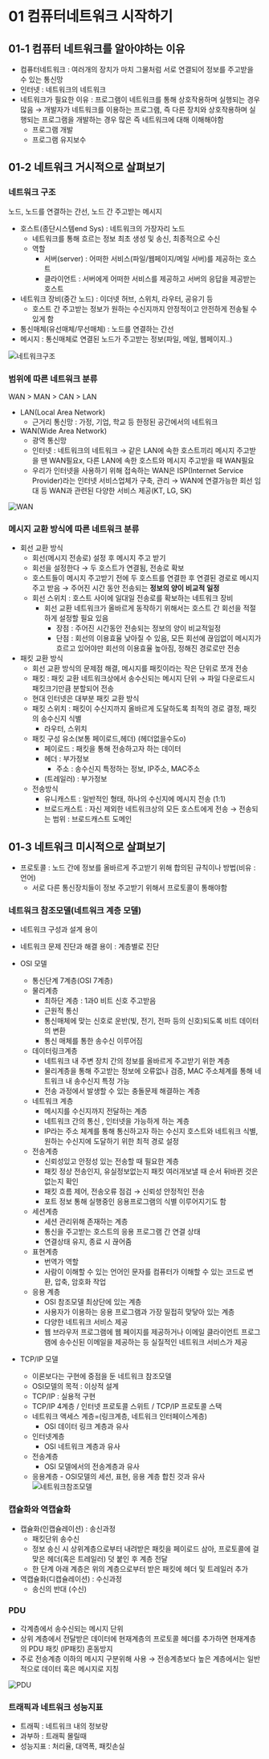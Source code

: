 # 01 컴퓨터네트워크 시작하기

## 01-1 컴퓨터 네트워크를 알아야하는 이유

- 컴퓨터네트워크 : 여러개의 장치가 마치 그물처럼 서로 연결되어 정보를 주고받을 수 있는 통신망
- 인터넷 : 네트워크의 네트워크
- 네트워크가 필요한 이유 : 프로그램이 네트워크를 통해 상호작용하며 실행되는 경우 많음 → 개발자가 네트워크를 이용하는 프로그램, 즉 다른 장치와 상호작용하며 실행되는 프로그램을 개발하는 경우 많은 즉 네트워크에 대해 이해해야함
  - 프로그램 개발
  - 프로그램 유지보수

## 01-2 네트워크 거시적으로 살펴보기

### 네트워크 구조

노드, 노드를 연결하는 간선, 노드 간 주고받는 메시지

- 호스트(종단시스템end Sys) : 네트워크의 가장자리 노드
  - 네트워크를 통해 흐르는 정보 최초 생성 및 송신, 최종적으로 수신
  - 역할
    - 서버(server) : 어떠한 서비스(파일/웹페이지/메일 서버)를 제공하는 호스트
    - 클라이언트 : 서버에게 어떠한 서비스를 제공하고 서버의 응답을 제공받는 호스트
- 네트워크 장비(중간 노드) : 이더넷 허브, 스위치, 라우터, 공유기 등
  - 호스트 간 주고받는 정보가 원하는 수신지까지 안정적이고 안전하게 전송될 수 있게 함
- 통신매체(유선매체/무선매체) : 노드를 연결하는 간선
- 메시지 : 통신매체로 연결된 노드가 주고받는 정보(파일, 메일, 웹페이지..)

![네트워크구조](/img/ch1-네트워크구조.png)

### 범위에 따른 네트워크 분류

WAN > MAN > CAN > LAN

- LAN(Local Area Network)
  - 근거리 통신망 : 가정, 기업, 학교 등 한정된 공간에서의 네트워크
- WAN(Wide Area Network)
  - 광역 통신망
  - 인터넷 : 네트워크의 네트워크 → 같은 LAN에 속한 호스트끼리 메시지 주고받을 땐 WAN필요x, 다른 LAN에 속한 호스트와 메시지 주고받을 때 WAN필요
  - 우리가 인터넷을 사용하기 위해 접속하는 WAN은 ISP(Internet Service Provider)라는 인터넷 서비스업체가 구축, 관리 → WAN에 연결가능한 회선 임대 등 WAN과 관련된 다양한 서비스 제공(KT, LG, SK)

![WAN](/img/ch1-WAN.png)

### 메시지 교환 방식에 따른 네트워크 분류

- 회선 교환 방식
  - 회선(메시지 전송로) 설정 후 메시지 주고 받기
  - 회선을 설정한다 → 두 호스트가 연결됨, 전송로 확보
  - 호스트들이 메시지 주고받기 전에 두 호스트를 연결한 후 연결된 경로로 메시지 주고 받음 → 주어진 시간 동안 전송되는 **정보의 양이 비교적 일정**
  - 회선 스위치 : 호스트 사이에 일대일 전송로를 확보하는 네트워크 장비
    - 회선 교환 네트워크가 올바르게 동작하기 위해서는 호스트 간 회선을 적절하게 설정할 필요 있음
      - 장점 : 주어진 시간동안 전송되는 정보의 양이 비교적일정
      - 단점 : 회선의 이용효율 낮아질 수 있음, 모든 회선에 끊임없이 메시지가 흐르고 있어야만 회선의 이용효율 높아짐, 정해진 경로로만 전송
- 패킷 교환 방식
  - 회선 교환 방식의 문제점 해결, 메시지를 패킷이라는 작은 단위로 쪼개 전송
  - 패킷 : 패킷 교환 네트워크상에서 송수신되는 메시지 단위 → 파일 다운로드시 패킷크기만큼 분할되어 전송
  - 현대 인터넷은 대부분 패킷 교환 방식
  - 패킷 스위치 : 패킷이 수신지까지 올바르게 도달하도록 최적의 경로 결정, 패킷의 송수신지 식별
    - 라우터, 스위치
  - 패킷 구성 유소(보통 페이로드,헤더) (헤더없을수도o)
    - 페이로드 : 패킷을 통해 전송하고자 하는 데이터
    - 헤더 : 부가정보
      - 주소 : 송수신지 특정하는 정보, IP주소, MAC주소
    - (트레일러) : 부가정보
  - 전송방식
    - 유니캐스트 : 일반적인 형태, 하나의 수신지에 메시지 전송 (1:1)
    - 브로드캐스트 : 자신 제외한 네트워크상의 모든 호스트에게 전송 → 전송되는 범위 : 브로드캐스트 도메인

## 01-3 네트워크 미시적으로 살펴보기

- 프로토콜 : 노드 간에 정보를 올바르게 주고받기 위해 합의된 규칙이나 방법(비유 : 언어)
  - 서로 다른 통신장치들이 정보 주고받기 위해서 프로토콜이 통해야함

### 네트워크 참조모델(네트워크 계층 모델)

- 네트워크 구성과 설계 용이
- 네트워크 문제 진단과 해결 용이 : 계층별로 진단

- OSI 모델
  - 통신단계 7계층(OSI 7계층)
  - 물리계층
    - 최하단 계층 : 1과0 비트 신호 주고받음
    - 근원적 통신
    - 통신매체에 맞는 신호로 운반(빛, 전기, 전파 등의 신호)되도록 비트 데이터의 변환
    - 통신 매체를 통한 송수신 이루어짐
  - 데이터링크계층
    - 네트워크 내 주변 장치 간의 정보를 올바르게 주고받기 위한 계층
    - 물리계층을 통해 주고받는 정보에 오류없나 검증, MAC 주소체계를 통해 네트워크 내 송수신지 특정 가능
    - 전송 과정에서 발생할 수 있는 충돌문제 해결하는 계층
  - 네트워크 계층
    - 메시지를 수신지까지 전달하는 계층
    - 네트워크 간의 통신 , 인터넷을 가능하게 하는 계층
    - IP라는 주소 체계를 통해 통신하고자 하는 수신지 호스트와 네트워크 식별, 원하는 수신지에 도달하기 위한 최적 경로 설정
  - 전송계층
    - 신뢰성있고 안정성 있는 전송할 때 필요한 계층
    - 패킷 정상 전송인지, 유실정보없는지 패킷 여러개보낼 때 순서 뒤바뀐 것은없는지 확인
    - 패킷 흐름 제어, 전송오류 점검 → 신뢰성 안정적인 전송
    - 포트 정보 통해 실행중인 응용프로그램의 식별 이루어지기도 함
  - 세션계층
    - 세션 관리위해 존재하는 계층
    - 통신을 주고받는 호스트의 응용 프로그램 간 연결 상태
    - 연결상태 유지, 종료 시 끊어줌
  - 표현계층
    - 번역가 역할
    - 사람이 이해할 수 있는 언어인 문자를 컴퓨터가 이해할 수 있는 코드로 변환, 압축, 암호화 작업
  - 응용 계층
    - OSI 참조모델 최상단에 있는 계층
    - 사용자가 이용하는 응용 프로그램과 가장 밀접히 맞닿아 있는 계층
    - 다양한 네트워크 서비스 제공
    - 웹 브라우저 프로그램에 웹 페이지를 제공하거나
      이메일 클라이언트 프로그램에 송수신된 이메일을 제공하는 등 실질적인 네트워크 서비스가 제공
- TCP/IP 모델
  - 이론보다는 구현에 중점을 둔 네트워크 참조모델
  - OSI모델의 목적 : 이상적 설계
  - TCP/IP : 실용적 구현
  - TCP/IP 4계층 / 인터넷 프로토콜 스위트 / TCP/IP 프로토콜 스택
  - 네트워크 액세스 계층=(링크계층, 네트워크 인터페이스계층)
    - OSI 데이터 링크 계층과 유사
  - 인터넷계층
    - OSI 네트워크 계층과 유사
  - 전송계층
    - OSI 모델에서의 전송계층과 유사
  - 응용계층 - OSI모델의 세션, 표현, 응용 계층 합친 것과 유사
    ![네트워크참조모델](/img/ch1-네트워크참조모델.png)

### 캡슐화와 역캡슐화

- 캡슐화(인캡슐레이션) : 송신과정
  - 패킷단위 송수신
  - 정보 송신 시 상위계층으로부터 내려받은 패킷을 페이로드 삼아, 프로토콜에 걸맞은 헤더(혹은 트레일러) 덧 붙인 후 계층 전달
  - 한 단계 아래 계층은 위의 계층으로부터 받은 패킷에 헤더 및 트레일러 추가
- 역캡슐화(디캡슐레이션) : 수신과정
  - 송신의 반대 (수신)

### PDU

- 각계층에서 송수신되는 메시지 단위
- 상위 계층에서 전달받은 데이터에 현재계층의 프로토콜 헤더를 추가하면 현재계층의 PDU
  패킷 (IP패킷) 혼동방지
- 주로 전송계층 이하의 메시지 구분위해 사용 → 전송계층보다 높은 계층에서는 일반적으로 데이터 혹은 메시지로 지칭

![PDU](/img/ch1-pdu.png)

### 트래픽과 네트워크 성능지표

- 트래픽 : 네트워크 내의 정보량
- 과부하 : 트래픽 몰릴때
- 성능지표 : 처리율, 대역폭, 패킷손실

